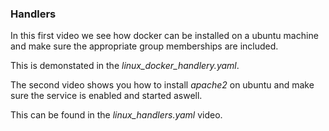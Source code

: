  ### Handlers

 In this first video we see how docker can be installed on a ubuntu machine and make sure the appropriate group memberships are included.

 This is demonstated in the *linux_docker_handlery.yaml*.

 The second video shows you how to install *apache2* on ubuntu and make sure the service is enabled and started aswell.

 This can be found in the *linux_handlers.yaml* video.